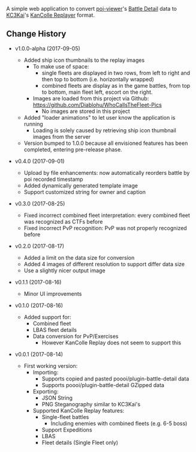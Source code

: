 A simple web application to convert [poi-viewer](https://github.com/poooi/poi)'s
[Battle Detail](https://github.com/poooi/plugin-battle-detail) data
to [KC3Kai](https://github.com/KC3Kai/KC3Kai)'s
[KanColle Replayer](https://github.com/KC3Kai/kancolle-replay) format.


## Change History
- v1.0.0-alpha (2017-09-05)
    - Added ship icon thumbnails to the replay images
        - To make use of space:
            - single fleets are displayed in two rows, from left to right and then top to bottom (i.e. horizontally wrapped)
            - combined fleets are display as in the game battles, from top to bottom, main fleet left, escort on the right.
        - Images are loaded from this project via Github: https://github.com/Diablohu/WhoCallsTheFleet-Pics
            - No images are stored in this project
    - Added "loader animations" to let user know the application is running
        - Loading is solely caused by retrieving ship icon thumbnail images from the server
    - Version bumped to 1.0.0 because all envisioned features has been completed, entering pre-release phase.

- v0.4.0 (2017-09-01)
    - Upload by file enhancements: now automatically reorders battle by poi recorded timestamp
    - Added dynamically generated template image
    - Support customized string for owner and caption

- v0.3.0 (2017-08-25)
    - Fixed incorrect combined fleet interpretation: every combined fleet was recognized as CTFs before
    - Fixed incorrect PvP recognition: PvP was not properly recognized before

- v0.2.0 (2017-08-17)
    - Added a limit on the data size for conversion
    - Added 4 images of different resolution to support differ data size
    - Use a slightly nicer output image

- v0.1.1 (2017-08-16)
    - Minor UI improvements

- v0.1.0 (2017-08-16)
    - Added support for:
        - Combined fleet
        - LBAS fleet details
        - Data conversion for PvP/Exercises
            - However KanColle Replay does not seem to support this

- v0.0.1 (2017-08-14)
    - First working version:
        - Importing:
            - Supports copied and pasted poooi/plugin-battle-detail data
            - Supports poooi/plugin-battle-detail GZipped data
        - Exporting:
            - JSON String
            - PNG Steganography similar to KC3Kai's
        - Supported KanColle Replay features:
            - Single-fleet battles
                - Including enemies with combined fleets (e.g. 6-5 boss)
            - Support Expeditions
            - LBAS
            - Fleet details (Single Fleet only)
